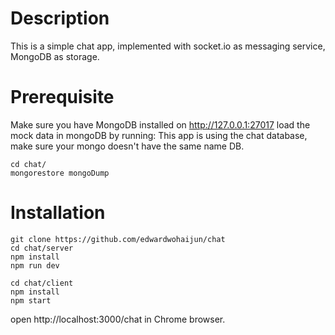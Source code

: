 # Description

This is a simple chat app, implemented with socket.io as messaging service, MongoDB as storage.

# Prerequisite

Make sure you have MongoDB installed on http://127.0.0.1:27017
load the mock data in mongoDB by running:
This app is using the chat database, make sure your mongo doesn't have the same name DB.

```
cd chat/
mongorestore mongoDump
```

# Installation

```
git clone https://github.com/edwardwohaijun/chat
cd chat/server
npm install
npm run dev

cd chat/client
npm install
npm start
```

open http://localhost:3000/chat in Chrome browser.
